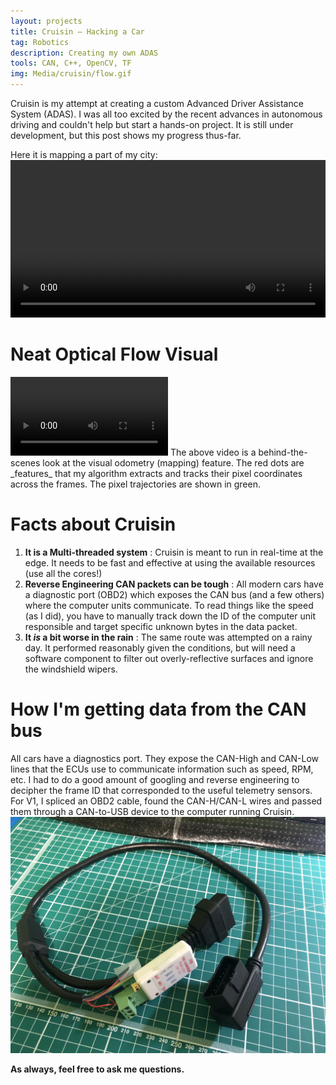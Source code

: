 ```yaml
---
layout: projects
title: Cruisin — Hacking a Car
tag: Robotics
description: Creating my own ADAS 
tools: CAN, C++, OpenCV, TF
img: Media/cruisin/flow.gif
---
```

Cruisin is my attempt at creating a custom Advanced Driver Assistance System (ADAS). I was all too excited by the recent advances in autonomous driving and couldn't help but start a hands-on project. It is still under development, but this post shows my progress thus-far.

Here it is mapping a part of my city:
<video controls src="/Media/cruisin/Cruisin Trailer LowRes.mp4" width="100%">
    Sorry, your browser doesn't support embedded videos.
</video>

# Neat Optical Flow Visual
<video controls src="/Media/cruisin/flow.mp4" width="50%">
    Sorry, your browser doesn't support embedded videos.
</video>
The above video is a behind-the-scenes look at the visual odometry (mapping) feature. The red dots are _features_ that my algorithm extracts and tracks their pixel coordinates across the frames. The pixel trajectories are shown in green.

# Facts about Cruisin
1. **It is a Multi-threaded system** : Cruisin is meant to run in real-time at the edge. It needs to be fast and effective at using the available resources (use all the cores!)
2. **Reverse Engineering CAN packets can be tough** : All modern cars have a diagnostic port (OBD2) which exposes the CAN bus (and a few others) where the computer units communicate. To read things like the speed (as I did), you have to manually track down the ID of the computer unit responsible and target specific unknown bytes in the data packet.
3. **It _is_ a bit worse in the rain** : The same route was attempted on a rainy day. It performed reasonably given the conditions, but will need a software component to filter out overly-reflective surfaces and ignore the windshield wipers.

# How I'm getting data from the CAN bus
All cars have a diagnostics port. They expose the CAN-High and CAN-Low lines that the ECUs use to communicate information such as speed, RPM, etc. I had to do a good amount of googling and reverse engineering to decipher the frame ID that corresponded to the useful telemetry sensors. For V1, I spliced an OBD2 cable, found the CAN-H/CAN-L wires and passed them through a CAN-to-USB device to the computer running Cruisin. 
<img src="/Media/cruisin/OBD2.JPG">

**As always, feel free to ask me questions.**
